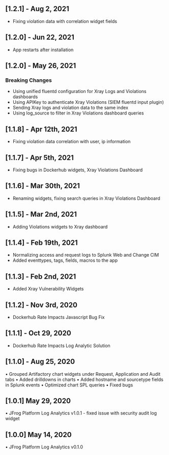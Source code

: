 ## [1.2.1] - Aug 2, 2021
* Fixing violation data with correlation widget fields

## [1.2.0] - Jun 22, 2021
* App restarts after installation

## [1.2.0] - May 26, 2021
### Breaking Changes
* Using unified fluentd configuration for Xray Logs and Violations dashboards
* Using APIKey to authenticate Xray Violations (SIEM fluentd input plugin)
* Sending Xray logs and violation data to the same index
* Using log_source to filter in Xray Violations dashboard queries

## [1.1.8] - Apr 12th, 2021
* Fixing violation data correlation with user, ip information

## [1.1.7] - Apr 5th, 2021
* Fixing bugs in Dockerhub widgets, Xray Violations Dashboard

## [1.1.6] - Mar 30th, 2021
* Renaming widgets, fixing search queries in Xray Violations Dashboard

## [1.1.5] - Mar 2nd, 2021
* Adding Violations widgets to Xray dashboard

## [1.1.4] - Feb 19th, 2021
* Normalizing access and request logs to Splunk Web and Change CIM
* Added eventtypes, tags, fields, macros to the app

## [1.1.3] - Feb 2nd, 2021
* Added Xray Vulnerability Widgets

## [1.1.2] - Nov 3rd, 2020
* Dockerhub Rate Impacts Javascript Bug Fix

## [1.1.1] - Oct 29, 2020
* Dockerhub Rate Impacts Log Analytic Solution

## [1.1.0] - Aug 25, 2020
• Grouped Artifactory chart widgets under Request, Application and Audit tabs
• Added drilldowns in charts
• Added hostname and sourcetype fields in Splunk events
• Optimized chart SPL queries
• Fixed bugs

## [1.0.1] May 29, 2020
• JFrog Platform Log Analytics v1.0.1 - fixed issue with security audit log widget

## [1.0.0] May 14, 2020
• JFrog Platform Log Analytics v0.1.0